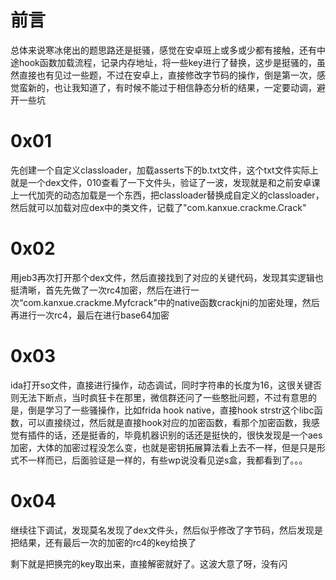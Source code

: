 # 前言
总体来说寒冰佬出的题思路还是挺骚，感觉在安卓班上或多或少都有接触，还有中途hook函数加载流程，记录内存地址，将一些key进行了替换，这步是挺骚的，虽然直接也有见过一些题，不过在安卓上，直接修改字节码的操作，倒是第一次，感觉蛮新的，也让我知道了，有时候不能过于相信静态分析的结果，一定要动调，避开一些坑

# 0x01
先创建一个自定义classloader，加载asserts下的b.txt文件，这个txt文件实际上就是一个dex文件，010查看了一下文件头，验证了一波，发现就是和之前安卓课上一代加壳的动态加载是一个东西，把classloader替换成自定义的classloader，然后就可以加载对应dex中的类文件，记载了"com.kanxue.crackme.Crack"
# 0x02
用jeb3再次打开那个dex文件，然后直接找到了对应的关键代码，发现其实逻辑也挺清晰，首先先做了一次rc4加密，然后在进行一次“com.kanxue.crackme.Myfcrack"中的native函数crackjni的加密处理，然后再进行一次rc4，最后在进行base64加密

# 0x03
ida打开so文件，直接进行操作，动态调试，同时字符串的长度为16，这很关键否则无法下断点，当时疯狂卡在那里，微信群还问了一些憨批问题，不过有意思的是，倒是学习了一些骚操作，比如frida hook native，直接hook strstr这个libc函数，可以直接绕过，然后就是直接hook对应的加密函数，看那个加密函数，我感觉有插件的话，还是挺香的，毕竟机器识别的话还是挺快的，很快发现是一个aes加密，大体的加密过程没怎么变，也就是密钥拓展算法看上去不一样，但是只是形式不一样而已，后面验证是一样的，有些wp说没看见逆s盒，我都看到了。。。

# 0x04 
继续往下调试，发现莫名发现了dex文件头，然后似乎修改了字节码，然后发现是把结果，还有最后一次的加密的rc4的key给换了

剩下就是把换完的key取出来，直接解密就好了。这波大意了呀，没有闪